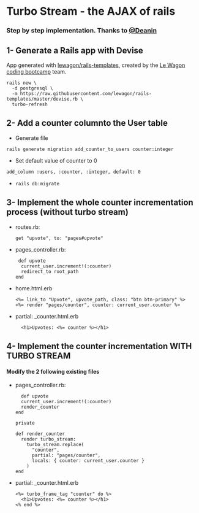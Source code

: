 # Turbo Stream - the AJAX of rails
### Step by step implementation. Thanks to [@Deanin](https://github.com/Deanout)

## 1- Generate a Rails app with Devise
App generated with [lewagon/rails-templates](https://github.com/lewagon/rails-templates), created by the [Le Wagon coding bootcamp](https://www.lewagon.com) team.
```
rails new \
  -d postgresql \
  -m https://raw.githubusercontent.com/lewagon/rails-templates/master/devise.rb \
  turbo-refresh
  ```

## 2- Add a counter columnto the User table
- Generate file
```
rails generate migration add_counter_to_users counter:integer
```
- Set default value of counter to 0
```
add_column :users, :counter, :integer, default: 0
```
- ```rails db:migrate```

## 3- Implement the whole counter incrementation process (without turbo stream)
- routes.rb:
  ```
  get "upvote", to: "pages#upvote"
  ```
- pages_controller.rb:
  ```
   def upvote
    current_user.increment!(:counter)
    redirect_to root_path
  end
  ```
- home.html.erb
  ```
  <%= link_to "Upvote", upvote_path, class: "btn btn-primary" %>
  <%= render "pages/counter", counter: current_user.counter %>
  ```
- partial: _counter.html.erb
  ```
    <h1>Upvotes: <%= counter %></h1>
  ```

## 4- Implement the counter incrementation WITH TURBO STREAM
#### Modify the 2 following existing files

- pages_controller.rb:
  ```
    def upvote
    current_user.increment!(:counter)
    render_counter
  end

  private

  def render_counter
    render turbo_stream:
      turbo_stream.replace(
        "counter",
        partial: "pages/counter",
        locals: { counter: current_user.counter }
      )
  end
  ```
- partial: _counter.html.erb
  ```
  <%= turbo_frame_tag "counter" do %>
    <h1>Upvotes: <%= counter %></h1>
  <% end %>
  ```
